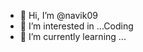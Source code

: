 - 👋 Hi, I’m @navik09
- 👀 I’m interested in ...Coding
- 🌱 I’m currently learning ...

<!---
navik09/navik09 is a ✨ special ✨ repository because its `README.md` (this file) appears on your GitHub profile.
You can click the Preview link to take a look at your changes.
--->
